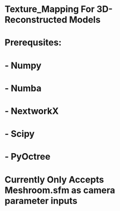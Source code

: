 #	Texture_Mapping For 3D-Reconstructed Models
#
#	Prerequsites:
#	- Numpy
#	- Numba
#	- NextworkX
#	- Scipy
#	- PyOctree
#
#	Currently Only Accepts Meshroom.sfm as camera parameter inputs
#
#
#
#
#
#
#
#
#
#
#
#
#
